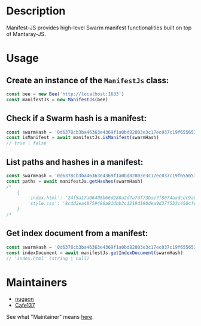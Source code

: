 # Description

Manifest-JS provides high-level Swarm manifest functionalities built on top of Mantaray-JS.

# Usage

## Create an instance of the `ManifestJs` class:

```js
const bee = new Bee('http://localhost:1633')
const manifestJs = new ManifestJs(bee)
```

## Check if a Swarm hash is a manifest:

```js
const swarmHash = '0d6378cb3ba46363e4369f1a0bd82803e3c17ec037c19f65565346a7e875aa66'
const isManifest = await manifestJs.isManifest(swarmHash)
// true | false
```

## List paths and hashes in a manifest:

```js
const swarmHash = '0d6378cb3ba46363e4369f1a0bd82803e3c17ec037c19f65565346a7e875aa66'
const paths = await manifestJs.getHashes(swarmHash)
/*
    {
        'index.html': '24f5a17a06408b66d280a2d7a7df73bae7f8074aadcec9a0313ac4b4203f7ffa',
        'style.css': '8cdd2ea48759480a81dbb3c1219d190dea9d37f533c450cfe4ab69faac4c401c'
    }
/*
```

## Get index document from a manifest:

```js
const swarmHash = '0d6378cb3ba46363e4369f1a0bd82803e3c17ec037c19f65565346a7e875aa66'
const indexDocument = await manifestJs.getIndexDocument(swarmHash)
// 'index.html' (string | null)
```

# Maintainers

- [nugaon](https://github.com/nugaon)
- [Cafe137](https://github.com/Cafe137)

See what "Maintainer" means [here](https://github.com/ethersphere/repo-maintainer).
